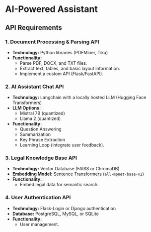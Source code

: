 # AI-Powered Assistant
## API Requirements

### 1. Document Processing & Parsing API

*   **Technology:** Python libraries (PDFMiner, Tika)
*   **Functionality:**
    *   Parse PDF, DOCX, and TXT files.
    *   Extract text, tables, and basic layout information.
    *   Implement a custom API (Flask/FastAPI).

### 2. AI Assistant Chat API

*   **Technology:** Langchain with a locally hosted LLM (Hugging Face Transformers)
*   **LLM Options:**
    *   Mistral 7B (quantized)
    *   Llama 2 (quantized)
*   **Functionality:**
    *   Question Answering
    *   Summarization
    *   Key Phrase Extraction
    *   Learning Loop (integrate user feedback).

### 3. Legal Knowledge Base API

*   **Technology:** Vector Database (FAISS or ChromaDB)
*   **Embedding Model:** Sentence Transformers (`all-mpnet-base-v2`)
*   **Functionality:**
    *   Embed legal data for semantic search.

### 4. User Authentication API

*   **Technology:** Flask-Login or Django authentication
*   **Database:** PostgreSQL, MySQL, or SQLite
*   **Functionality:**
    *   User management.




